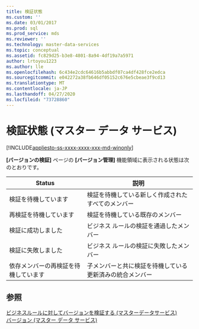 ```yaml
---
title: 検証状態
ms.custom: ''
ms.date: 03/01/2017
ms.prod: sql
ms.prod_service: mds
ms.reviewer: ''
ms.technology: master-data-services
ms.topic: conceptual
ms.assetid: fc829d25-b3e8-4801-8a94-4df19a7a5971
author: lrtoyou1223
ms.author: lle
ms.openlocfilehash: 6c434e2cdc64616b5abbdf07ca4df428fce2edca
ms.sourcegitcommit: e042272a38fb646df05152c676e5cbeae3f9cd13
ms.translationtype: MT
ms.contentlocale: ja-JP
ms.lasthandoff: 04/27/2020
ms.locfileid: "73728860"
---
```

# <a name="validation-statuses-master-data-services"></a>検証状態 (マスター データ サービス)

[!INCLUDE[appliesto-ss-xxxx-xxxx-xxx-md-winonly](../includes/appliesto-ss-xxxx-xxxx-xxx-md-winonly.md)]

  **[バージョンの検証]** ページの **[バージョン管理]** 機能領域に表示される状態は次のとおりです。  
  
|Status|説明|  
|------------|-----------------|  
|検証を待機しています|検証を待機している新しく作成されたすべてのメンバー|  
|再検証を待機しています|検証を待機している既存のメンバー|  
|検証に成功しました|ビジネス ルールの検証を通過したメンバー|  
|検証に失敗しました|ビジネス ルールの検証に失敗したメンバー|  
|依存メンバーの再検証を待機しています|子メンバーと共に検証を待機している更新済みの統合メンバー|  
  
## <a name="see-also"></a>参照  
 [ビジネスルールに対してバージョンを検証する &#40;マスターデータサービス&#41;](../master-data-services/validate-a-version-against-business-rules-master-data-services.md)   
 [バージョン (マスター データ サービス)](../master-data-services/versions-master-data-services.md)  
  
  

